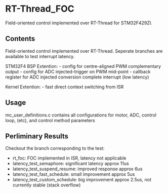 # RT-Thread_FOC
 Field-oriented control implemented over RT-Thread for STM32F429ZI. 

## Contents

Field-oriented control implemented over RT-Thread. Seperate branches are available to test interrupt latency.

STM32F4 BSP Extention:
    - config for centre-aligned PWM complementary output
    - config for ADC injected-trigger on PWM mid-point
    - callback register for ADC injected conversion complete interrupt (low latency)

Kernel Extention:
    - fast direct context switching from ISR

## Usage

mc_user_definitions.c contains all configurations for motor, ADC, control loop, (etc), and control method parameters

## Perliminary Results

Checkout the branch corresponding to the test:
- rt_foc: FOC implemented in ISR, latency not applicable
- latency_test_semaphore: significant latency approx 11us
- latency_test_suspend_resume: improved response approx 6us
- latency_test_fast_schedule: small improvement approx 5us
- latency_test_custom_schedule: big improvement approx 2.5us, not currently stable (stack overflow)
